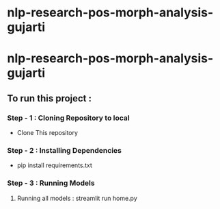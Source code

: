 # nlp-research-pos-morph-analysis-gujarti
# nlp-research-pos-morph-analysis-gujarti


## To run this project : 
### Step - 1 : Cloning Repository to local
* Clone This repository

### Step - 2 : Installing Dependencies
* pip install requirements.txt

### Step - 3 : Running Models
1. Running all models : streamlit run home.py